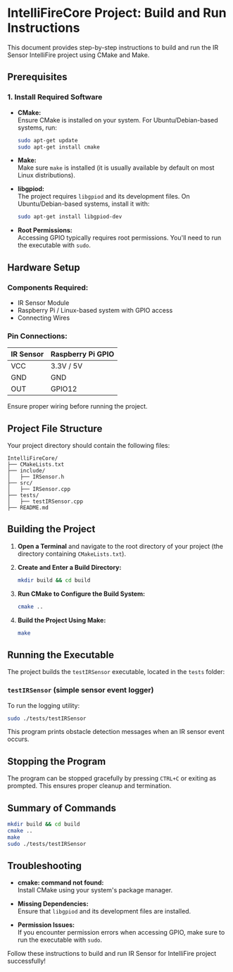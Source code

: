 # IntelliFireCore Project: Build and Run Instructions

This document provides step-by-step instructions to build and run the IR Sensor IntelliFire project using CMake and Make.&#x20;

## Prerequisites

### 1. Install Required Software

- **CMake:**\
  Ensure CMake is installed on your system. For Ubuntu/Debian-based systems, run:

  ```bash
  sudo apt-get update
  sudo apt-get install cmake
  ```

- **Make:**\
  Make sure `make` is installed (it is usually available by default on most Linux distributions).

- **libgpiod:**\
  The project requires `libgpiod` and its development files. On Ubuntu/Debian-based systems, install it with:

  ```bash
  sudo apt-get install libgpiod-dev
  ```

- **Root Permissions:**\
  Accessing GPIO typically requires root permissions. You'll need to run the executable with `sudo`.

## Hardware Setup

### Components Required:

- IR Sensor Module
- Raspberry Pi / Linux-based system with GPIO access
- Connecting Wires

### Pin Connections:

| IR Sensor | Raspberry Pi GPIO |
| --------- | ----------------- |
| VCC       | 3.3V / 5V         |
| GND       | GND               |
| OUT       | GPIO12            |

Ensure proper wiring before running the project.

## Project File Structure

Your project directory should contain the following files:

```
IntelliFireCore/
├── CMakeLists.txt
├── include/
│   ├── IRSensor.h
├── src/
│   ├── IRSensor.cpp
├── tests/
│   ├── testIRSensor.cpp
├── README.md
```

## Building the Project

1. **Open a Terminal** and navigate to the root directory of your project (the directory containing `CMakeLists.txt`).

2. **Create and Enter a Build Directory:**

   ```bash
   mkdir build && cd build
   ```

3. **Run CMake to Configure the Build System:**

   ```bash
   cmake ..
   ```

4. **Build the Project Using Make:**

   ```bash
   make
   ```

## Running the Executable

The project builds the `testIRSensor` executable, located in the `tests` folder:

### `testIRSensor` (simple sensor event logger)

To run the logging utility:

```bash
sudo ./tests/testIRSensor
```

This program prints obstacle detection messages when an IR sensor event occurs.

## Stopping the Program

The program can be stopped gracefully by pressing `CTRL+C` or exiting as prompted. This ensures proper cleanup and termination.

## Summary of Commands

```bash
mkdir build && cd build
cmake ..
make
sudo ./tests/testIRSensor
```

## Troubleshooting

- **cmake: command not found:**\
  Install CMake using your system's package manager.

- **Missing Dependencies:**\
  Ensure that `libgpiod` and its development files are installed.

- **Permission Issues:**\
  If you encounter permission errors when accessing GPIO, make sure to run the executable with `sudo`.

Follow these instructions to build and run IR Sensor for IntelliFire project successfully!

